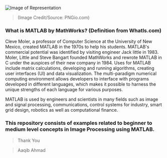 ![Image of Representation](https://img.pngio.com/mathworks-matlab-software-hardware-and-software-eits-mathworks-png-621_142.png)
> (Image Credit/Source:  PNGio.com)

### What is MATLAB by MathWorks? (Definition from WhatIs.com)
Cleve Moler, a professor of Computer Science at the University of New Mexico, created MATLAB in the 1970s to help his students. MATLAB's commercial potential was identified by visiting engineer Jack little in 1983. Moler, Little and Steve Bangart founded MathWorks and rewrote MATLAB in C under the auspices of their new company in 1984. Uses for MATLAB include matrix calculations, developing and running algorithms, creating user interfaces (UI) and data visualization. The multi-paradigm numerical computing environment allows developers to interface with programs developed in different languages, which makes it possible to harness the unique strengths of each language for various purposes.

MATLAB is used by engineers and scientists in many fields such as image and signal processing, communications, control systems for industry, smart grid design, robotics as well as computational finance.

### This repository consists of examples related to beginner to medium level concepts in Image Processing using MATLAB. 
> Thank You

> Aaqib Ahmad
